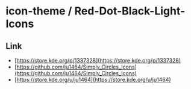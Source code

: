 

# icon-theme / Red-Dot-Black-Light-Icons


## Link

* [https://store.kde.org/p/1337328](https://store.kde.org/p/1337328)
* [https://github.com/ju1464/Simply_Circles_Icons](https://github.com/ju1464/Simply_Circles_Icons)
* [https://store.kde.org/u/ju1464](https://store.kde.org/u/ju1464)
